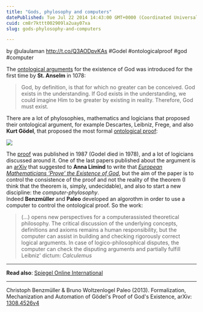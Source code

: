 ```yaml
---
title: "Gods, phylosophy and computers"
datePublished: Tue Jul 22 2014 14:43:00 GMT+0000 (Coordinated Universal Time)
cuid: cm8r7kttt002909la2uay07xa
slug: gods-phylosophy-and-computers

---
```



by @ulaulaman http://t.co/Q3AODpvKAs #Godel #ontologicalproof #god #computer

The [ontological arguments](http://plato.stanford.edu/entries/ontological-arguments/) for the existence of God was introduced for the first time by **St. Anselm** in 1078:

> God, by definition, is that for which no greater can be conceived. God exists in the understanding. If God exists in the understanding, we could imagine Him to be greater by existing in reality. Therefore, God must exist.

There are a lot of phylosophies, mathematics and logicians that proposed their ontological argument, for example Descartes, Leibniz, Frege, and also **Kurt Gödel**, that proposed the most formal [ontological proof](http://en.wikipedia.org/wiki/G%F6del's_ontological_proof):

![](https://cdn.hashnode.com/res/hashnode/image/upload/v1743071183395/bb5022b1-1ccd-42a3-bc18-ae4235f3986c.jpeg)

The [proof](http://sas.uwaterloo.ca/~cgsmall/ontology.html) was published in 1987 (Godel died in 1978), and a lot of logicians discussed around it. One of the last papers published about the argument is an [arXiv](http://arxiv.org/abs/1308.4526) that suggested to **Anna Limind** to write that [_European Mathematicians ‘Prove’ the Existence of God_](http://www.learning-mind.com/european-mathematicians-prove-the-existence-of-god/), but the aim of the paper is to control the consistence of the proof and not the reality of the theorem (I think that the theorem is, simply, undecidable), and also to start a new discipline: the _computer-phylosophy_.  
Indeed **Benzmüller** and **Paleo** developed an algorothm in order to use a computer to control the ontological proof. So the work:

> (...) opens new perspectives for a computerassisted theoretical philosophy. The critical discussion of the underlying concepts, definitions and axioms remains a human responsibility, but the computer can assist in building and checking rigorously correct logical arguments. In case of logico-philosophical disputes, the computer can check the disputing arguments and partially fulfill Leibniz' dictum: _Calculemus_

* * *

**Read also**: [Spiegel Online International](http://www.spiegel.de/international/germany/scientists-use-computer-to-mathematically-prove-goedel-god-theorem-a-928668.html)

* * *

Christoph Benzmüller & Bruno Woltzenlogel Paleo (2013). Formalization, Mechanization and Automation of Gödel's Proof of God's Existence, arXiv: [1308.4526v4](http://arxiv.org/abs/1308.4526v4)